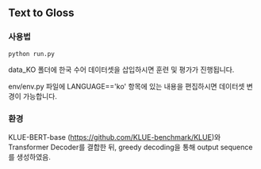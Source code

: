 ## Text to Gloss

### 사용법

    python run.py

data_KO 폴더에 한국 수어 데이터셋을 삽입하시면 훈련 및 평가가 진행됩니다.

env/env.py 파일에 LANGUAGE=='ko' 항목에 있는 내용을 편집하시면 데이터셋 변경이 가능합니다.

### 환경


KLUE-BERT-base (https://github.com/KLUE-benchmark/KLUE)와 Transformer Decoder를 결합한 뒤, greedy decoding을 통해 output sequence를 생성하였음.